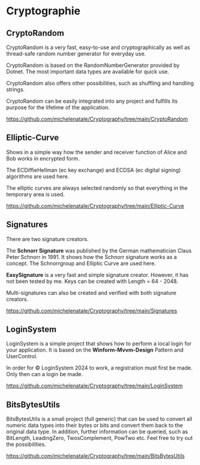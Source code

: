 # Cryptographie


## CryptoRandom

CryptoRandom is a very fast, easy-to-use and cryptographically as well as thread-safe random number generator for everyday use.

CryptoRandom is based on the RandomNumberGenerator provided by Dotnet. The most important data types are available for quick use.

CryptoRandom also offers other possibilities, such as shuffling and handling strings.

CryptoRandom can be easily integrated into any project and fulfills its purpose for the lifetime of the application.

https://github.com/michelenatale/Cryptography/tree/main/CryptoRandom



## Elliptic-Curve

Shows in a simple way how the sender and receiver function of Alice and Bob works in encrypted form.

The ECDiffieHellman (ec key exchange) and ECDSA (ec digital signing) algorithms are used here.

The elliptic curves are always selected randomly so that everything in the temporary area is used.

https://github.com/michelenatale/Cryptography/tree/main/Elliptic-Curve

## Signatures 

There are two signature creators. 

The **Schnorr Signature** was published by the German mathematician Claus Peter Schnorr in 1991. It shows how the Schnorr signature works as a concept. The Schnorrgroup and Elliptic Curve are used here.

**EasySignature** is a very fast and simple signature creator. However, it has not been tested by me. Keys can be created with Length = 64 - 2048.

Multi-signatures can also be created and verified with both signature creators.

https://github.com/michelenatale/Cryptography/tree/main/Signatures

## LoginSystem

LoginSystem is a simple project that shows how to perform a local login for your application. It is based on the **Winform-Mvvm-Design** Pattern and UserControl. 

In order for © LoginSystem 2024 to work, a registration must first be made. Only then can a login be made. 

https://github.com/michelenatale/Cryptography/tree/main/LoginSystem

## BitsBytesUtils

BitsBytesUtils is a small project (full generic) that can be used to convert all numeric data types into their bytes or bits and convert them back to the original data type. In addition, further information can be queried, such as BitLength, LeadingZero, TwosComplement, PowTwo etc. Feel free to try out the possibilities.

https://github.com/michelenatale/Cryptography/tree/main/BitsBytesUtils

